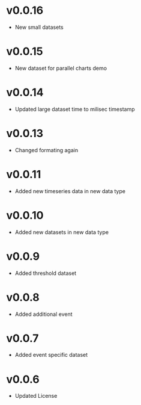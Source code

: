 v0.0.16
==================
* New small datasets

v0.0.15
==================
* New dataset for parallel charts demo

v0.0.14
==================
* Updated large dataset time to milisec timestamp

v0.0.13
==================
* Changed formating again

v0.0.11
==================
* Added new timeseries data in new data type

v0.0.10
==================
* Added new datasets in new data type

v0.0.9
==================
* Added threshold dataset

v0.0.8
==================
* Added additional event

v0.0.7
==================
* Added event specific dataset

v0.0.6
==================
* Updated License
